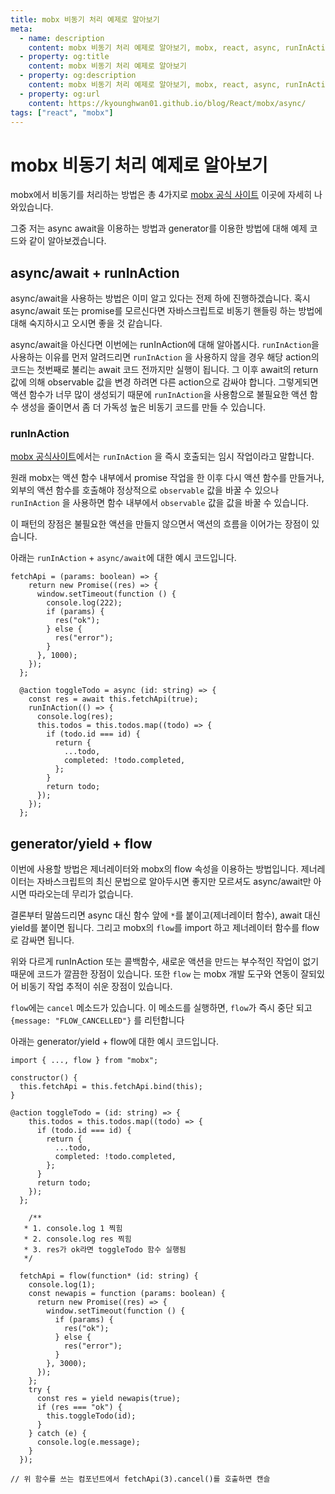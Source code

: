 ```yaml
---
title: mobx 비동기 처리 예제로 알아보기
meta:
  - name: description
    content: mobx 비동기 처리 예제로 알아보기, mobx, react, async, runInAction, observable, computed, action, autorun
  - property: og:title
    content: mobx 비동기 처리 예제로 알아보기
  - property: og:description
    content: mobx 비동기 처리 예제로 알아보기, mobx, react, async, runInAction, observable, computed, action, autorun
  - property: og:url
    content: https://kyounghwan01.github.io/blog/React/mobx/async/
tags: ["react", "mobx"]
---
```


# mobx 비동기 처리 예제로 알아보기

mobx에서 비동기를 처리하는 방법은 총 4가지로 [mobx 공식 사이트](https://mobx.js.org/actions.html#using-flow-instead-of-async--await-) 이곳에 자세히 나와있습니다.

그중 저는 async await을 이용하는 방법과 generator를 이용한 방법에 대해 예제 코드와 같이 알아보겠습니다.

## async/await + runInAction

async/await을 사용하는 방법은 이미 알고 있다는 전제 하에 진행하겠습니다. 혹시 async/await 또는 promise를 모르신다면 자바스크립트로 비동기 핸들링 하는 방법에 대해 숙지하시고 오시면 좋을 것 같습니다.

async/await을 아신다면 이번에는 runInAction에 대해 알아봅시다.
`runInAction`을 사용하는 이유를 먼저 알려드리면 `runInAction` 을 사용하지 않을 경우 해당 action의 코드는 첫번째로 불리는 await 코드 전까지만 실행이 됩니다. 그 이후 await의 return 값에 의해 observable 값을 변경 하려면 다른 action으로 감싸야 합니다. 그렇게되면 액션 함수가 너무 많이 생성되기 때문에 `runInAction`을 사용함으로 불필요한 액션 함수 생성을 줄이면서 좀 더 가독성 높은 비동기 코드를 만들 수 있습니다.

### runInAction

[mobx 공식사이트](https://mobx.js.org/actions.html#runinaction)에서는 `runInAction` 을 즉시 호출되는 임시 작업이라고 말합니다.

원래 mobx는 액션 함수 내부에서 promise 작업을 한 이후 다시 액션 함수를 만들거나, 외부의 액션 함수를 호출해야 정상적으로 `observable` 값을 바꿀 수 있으나 `runInAction` 을 사용하면 함수 내부에서 `observable` 값을 값을 바꿀 수 있습니다.

이 패턴의 장점은 불필요한 액션을 만들지 않으면서 액션의 흐름을 이어가는 장점이 있습니다.

아래는 `runInAction` + `async/await`에 대한 예시 코드입니다.

```tsx
fetchApi = (params: boolean) => {
    return new Promise((res) => {
      window.setTimeout(function () {
        console.log(222);
        if (params) {
          res("ok");
        } else {
          res("error");
        }
      }, 1000);
    });
  };

  @action toggleTodo = async (id: string) => {
    const res = await this.fetchApi(true);
    runInAction(() => {
      console.log(res);
      this.todos = this.todos.map((todo) => {
        if (todo.id === id) {
          return {
            ...todo,
            completed: !todo.completed,
          };
        }
        return todo;
      });
    });
  };
```

## generator/yield + flow

이번에 사용할 방법은 제너레이터와 mobx의 flow 속성을 이용하는 방법입니다. 제너레이터는 자바스크립트의 최신 문법으로 알아두시면 좋지만 모르셔도 async/await만 아시면 따라오는데 무리가 없습니다.

결론부터 말씀드리면 async 대신 함수 앞에 `*`를 붙이고(제너레이터 함수), await 대신 yield를 붙이면 됩니다. 그리고 mobx의 `flow`를 import 하고 제너레이터 함수를 flow로 감싸면 됩니다.

위와 다르게 runInAction 또는 콜백함수, 새로운 액션을 만드는 부수적인 작업이 없기 때문에 코드가 깔끔한 장점이 있습니다. 또한 `flow` 는 mobx 개발 도구와 연동이 잘되있어 비동기 작업 추적이 쉬운 장점이 있습니다.

`flow`에는 `cancel` 메소드가 있습니다. 이 메소드를 실행하면, `flow`가 즉시 중단 되고 `{message: "FLOW_CANCELLED"}` 를 리턴합니다

아래는 generator/yield + flow에 대한 예시 코드입니다.

```tsx
import { ..., flow } from "mobx";

constructor() {
  this.fetchApi = this.fetchApi.bind(this);
}

@action toggleTodo = (id: string) => {
    this.todos = this.todos.map((todo) => {
      if (todo.id === id) {
        return {
          ...todo,
          completed: !todo.completed,
        };
      }
      return todo;
    });
  };

	/**
   * 1. console.log 1 찍힘
   * 2. console.log res 찍힘
   * 3. res가 ok라면 toggleTodo 함수 실행됨
   */

  fetchApi = flow(function* (id: string) {
    console.log(1);
    const newapis = function (params: boolean) {
      return new Promise((res) => {
        window.setTimeout(function () {
          if (params) {
            res("ok");
          } else {
            res("error");
          }
        }, 3000);
      });
    };
    try {
      const res = yield newapis(true);
      if (res === "ok") {
        this.toggleTodo(id);
      }
    } catch (e) {
      console.log(e.message);
    }
  });

// 위 함수를 쓰는 컴포넌트에서 fetchApi(3).cancel()를 호출하면 캔슬
```

<TagLinks />

<Comment />
